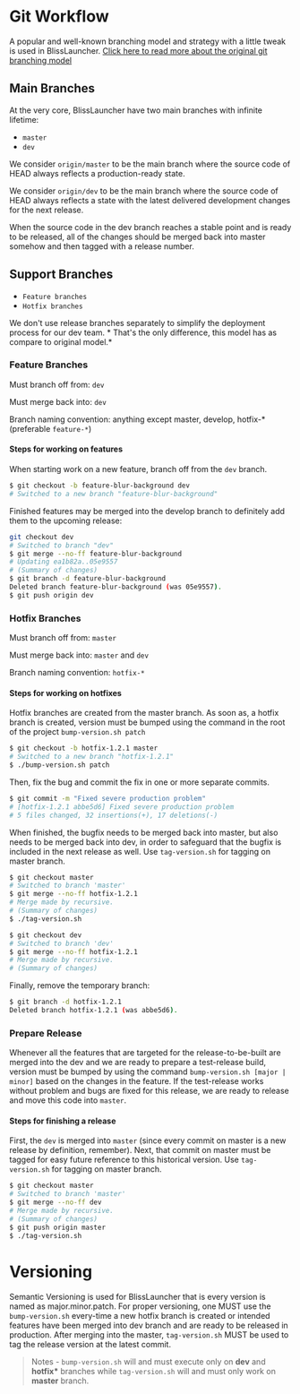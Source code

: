 # Git Workflow

A popular and well-known branching model and strategy with a little tweak is used in BlissLauncher.
[Click here to read more about the original git branching model](https://nvie.com/posts/a-successful-git-branching-model/)

## Main Branches

At the very core, BlissLauncher have two main branches with infinite lifetime:

- `master`
- `dev`

We consider `origin/master` to be the main branch where the source code of HEAD always reflects a
production-ready state.

We consider `origin/dev` to be the main branch where the source code of HEAD always reflects a state
with the latest delivered development changes for the next release.

When the source code in the dev branch reaches a stable point and is ready to be released, all of
the changes should be merged back into master somehow and then tagged with a release number.

## Support Branches

- `Feature branches`
- `Hotfix branches`

We don't use release branches separately to simplify the deployment process for our dev team. *
That's the only difference, this model has as compare to original model.*

### Feature Branches

Must branch off from: `dev`

Must merge back into: `dev`

Branch naming convention: anything except master, develop, hotfix-*
(preferable `feature-*`)

#### Steps for working on features

When starting work on a new feature, branch off from the `dev` branch.

```sh
$ git checkout -b feature-blur-background dev
# Switched to a new branch "feature-blur-background"
```

Finished features may be merged into the develop branch to definitely add them to the upcoming
release:

```sh
git checkout dev
# Switched to branch "dev"
$ git merge --no-ff feature-blur-background
# Updating ea1b82a..05e9557
# (Summary of changes)
$ git branch -d feature-blur-background
Deleted branch feature-blur-background (was 05e9557).
$ git push origin dev
```

### Hotfix Branches

Must branch off from: `master`

Must merge back into: `master` and `dev`

Branch naming convention: `hotfix-*`

#### Steps for working on hotfixes

Hotfix branches are created from the master branch. As soon as, a hotfix branch is created, version
must be bumped using the command in the root of the project `bump-version.sh patch`

```sh
$ git checkout -b hotfix-1.2.1 master
# Switched to a new branch "hotfix-1.2.1"
$ ./bump-version.sh patch 
```

Then, fix the bug and commit the fix in one or more separate commits.

```sh
$ git commit -m "Fixed severe production problem"
# [hotfix-1.2.1 abbe5d6] Fixed severe production problem
# 5 files changed, 32 insertions(+), 17 deletions(-)
```

When finished, the bugfix needs to be merged back into master, but also needs to be merged back into
dev, in order to safeguard that the bugfix is included in the next release as well. Use
`tag-version.sh` for tagging on master branch.

```sh
$ git checkout master
# Switched to branch 'master'
$ git merge --no-ff hotfix-1.2.1
# Merge made by recursive.
# (Summary of changes)
$ ./tag-version.sh

$ git checkout dev
# Switched to branch 'dev'
$ git merge --no-ff hotfix-1.2.1
# Merge made by recursive.
# (Summary of changes)
```

Finally, remove the temporary branch:

```sh
$ git branch -d hotfix-1.2.1
Deleted branch hotfix-1.2.1 (was abbe5d6).
```

### Prepare Release

Whenever all the features that are targeted for the release-to-be-built are merged into the dev and
we are ready to prepare a test-release build, version must be bumped by using the
command `bump-version.sh
[major | minor]` based on the changes in the feature. If the test-release works without problem and
bugs are fixed for this release, we are ready to release and move this code into `master`.

#### Steps for finishing a release

First, the `dev` is merged into `master` (since every commit on master is a new release by
definition, remember). Next, that commit on master must be tagged for easy future reference to this
historical version. Use
`tag-version.sh` for tagging on master branch.

```sh
$ git checkout master
# Switched to branch 'master'
$ git merge --no-ff dev
# Merge made by recursive.
# (Summary of changes)
$ git push origin master
$ ./tag-version.sh
```

# Versioning

Semantic Versioning is used for BlissLauncher that is every version is named as major.minor.patch.
For proper versioning, one MUST use the
`bump-version.sh` every-time a new hotfix branch is created or intended features have been merged
into dev branch and are ready to be released in production. After merging into the
master, `tag-version.sh` MUST be used to tag the release version at the latest commit.

> Notes - `bump-version.sh` will and must execute only on **dev** and
> **hotfix\*** branches while `tag-version.sh` will and must only work
> on **master** branch.